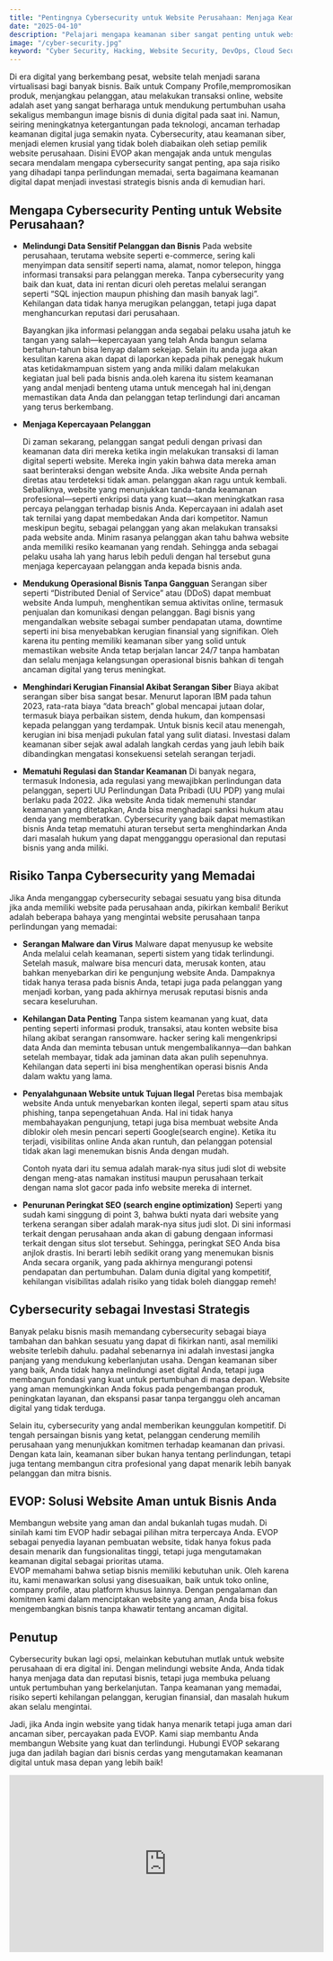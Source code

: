 ```yaml
---
title: "Pentingnya Cybersecurity untuk Website Perusahaan: Menjaga Keamanan Digital di Era Modern"
date: "2025-04-10"
description: "Pelajari mengapa keamanan siber sangat penting untuk website"
image: "/cyber-security.jpg"
keyword: "Cyber Security, Hacking, Website Security, DevOps, Cloud Security, Secure"
---
```


Di era digital yang berkembang pesat, website telah menjadi sarana virtualisasi bagi banyak bisnis. Baik untuk Company Profile,mempromosikan produk, menjangkau pelanggan, atau melakukan transaksi online, website adalah aset yang sangat berharaga untuk mendukung pertumbuhan usaha sekaligus membangun image bisnis di dunia digital pada saat ini. Namun, seiring meningkatnya ketergantungan pada teknologi, ancaman terhadap keamanan digital juga semakin nyata. Cybersecurity, atau keamanan siber, menjadi elemen krusial yang tidak boleh diabaikan oleh setiap pemilik website perusahaan. Disini EVOP akan mengajak anda untuk mengulas secara mendalam mengapa cybersecurity sangat penting, apa saja risiko yang dihadapi tanpa perlindungan memadai, serta bagaimana keamanan digital dapat menjadi investasi strategis bisnis anda di kemudian hari.

## Mengapa Cybersecurity Penting untuk Website Perusahaan?

- **Melindungi Data Sensitif Pelanggan dan Bisnis**
  Pada website perusahaan, terutama website seperti e-commerce, sering kali menyimpan data sensitif seperti nama, alamat, nomor telepon, hingga informasi transaksi para pelanggan mereka. Tanpa cybersecurity yang baik dan kuat, data ini rentan dicuri oleh peretas melalui serangan seperti “SQL injection maupun phishing dan masih banyak lagi”. Kehilangan data tidak hanya merugikan pelanggan, tetapi juga dapat menghancurkan reputasi dari perusahaan.

  Bayangkan jika informasi pelanggan anda segabai pelaku usaha jatuh ke tangan yang salah—kepercayaan yang telah Anda bangun selama bertahun-tahun bisa lenyap dalam sekejap. Selain itu anda juga akan kesulitan karena akan dapat di laporkan kepada pihak penegak hukum atas ketidakmampuan sistem yang anda miliki dalam melakukan kegiatan jual beli pada bisnis anda.oleh karena itu sistem keamanan yang andal menjadi benteng utama untuk mencegah hal ini,dengan memastikan data Anda dan pelanggan tetap terlindungi dari ancaman yang terus berkembang.

- **Menjaga Kepercayaan Pelanggan**

  Di zaman sekarang, pelanggan sangat peduli dengan privasi dan keamanan data diri mereka ketika ingin melakukan transaksi di laman digital seperti website. Mereka ingin yakin bahwa data mereka aman saat berinteraksi dengan website Anda. Jika website Anda pernah diretas atau terdeteksi tidak aman. pelanggan akan ragu untuk kembali. Sebaliknya, website yang menunjukkan tanda-tanda keamanan profesional—seperti enkripsi data yang kuat—akan meningkatkan rasa percaya pelanggan terhadap bisnis Anda. Kepercayaan ini adalah aset tak ternilai yang dapat membedakan Anda dari kompetitor. Namun meskipun begitu, sebagai pelanggan yang akan melakukan transaksi pada website anda. Minim rasanya pelanggan akan tahu bahwa website anda memiliki resiko keamanan yang rendah. Sehingga anda sebagai pelaku usaha lah yang harus lebih peduli dengan hal tersebut guna menjaga kepercayaan pelanggan anda kepada bisnis anda.

- **Mendukung Operasional Bisnis Tanpa Gangguan**
  Serangan siber seperti “Distributed Denial of Service” atau (DDoS) dapat membuat website Anda lumpuh, menghentikan semua aktivitas online, termasuk penjualan dan komunikasi dengan pelanggan. Bagi bisnis yang mengandalkan website sebagai sumber pendapatan utama, downtime seperti ini bisa menyebabkan kerugian finansial yang signifikan. Oleh karena itu penting memiliki keamanan siber yang solid untuk memastikan website Anda tetap berjalan lancar 24/7 tanpa hambatan dan selalu menjaga kelangsungan operasional bisnis bahkan di tengah ancaman digital yang terus meningkat.

- **Menghindari Kerugian Finansial Akibat Serangan Siber**
  Biaya akibat serangan siber bisa sangat besar. Menurut laporan IBM pada tahun 2023, rata-rata biaya “data breach” global mencapai jutaan dolar, termasuk biaya perbaikan sistem, denda hukum, dan kompensasi kepada pelanggan yang terdampak. Untuk bisnis kecil atau menengah, kerugian ini bisa menjadi pukulan fatal yang sulit diatasi. Investasi dalam keamanan siber sejak awal adalah langkah cerdas yang jauh lebih baik dibandingkan mengatasi konsekuensi setelah serangan terjadi.

- **Mematuhi Regulasi dan Standar Keamanan**
  Di banyak negara, termasuk Indonesia, ada regulasi yang mewajibkan perlindungan data pelanggan, seperti UU Perlindungan Data Pribadi (UU PDP) yang mulai berlaku pada 2022. Jika website Anda tidak memenuhi standar keamanan yang ditetapkan, Anda bisa menghadapi sanksi hukum atau denda yang memberatkan. Cybersecurity yang baik dapat memastikan bisnis Anda tetap mematuhi aturan tersebut serta menghindarkan Anda dari masalah hukum yang dapat mengganggu operasional dan reputasi bisnis yang anda miliki.

## Risiko Tanpa Cybersecurity yang Memadai

Jika Anda menganggap cybersecurity sebagai sesuatu yang bisa ditunda jika anda memiliki website pada perusahaan anda, pikirkan kembali!
Berikut adalah beberapa bahaya yang mengintai website perusahaan tanpa perlindungan yang memadai:

- **Serangan Malware dan Virus**
  Malware dapat menyusup ke website Anda melalui celah keamanan, seperti sistem yang tidak terlindungi. Setelah masuk, malware bisa mencuri data, merusak konten, atau bahkan menyebarkan diri ke pengunjung website Anda. Dampaknya tidak hanya terasa pada bisnis Anda, tetapi juga pada pelanggan yang menjadi korban, yang pada akhirnya merusak reputasi bisnis anda secara keseluruhan.

- **Kehilangan Data Penting**
  Tanpa sistem keamanan yang kuat, data penting seperti informasi produk, transaksi, atau konten website bisa hilang akibat serangan ransomware. hacker sering kali mengenkripsi data Anda dan meminta tebusan untuk mengembalikannya—dan bahkan setelah membayar, tidak ada jaminan data akan pulih sepenuhnya. Kehilangan data seperti ini bisa menghentikan operasi bisnis Anda dalam waktu yang lama.

- **Penyalahgunaan Website untuk Tujuan Ilegal**
  Peretas bisa membajak website Anda untuk menyebarkan konten ilegal, seperti spam atau situs phishing, tanpa sepengetahuan Anda. Hal ini tidak hanya membahayakan pengunjung, tetapi juga bisa membuat website Anda diblokir oleh mesin pencari seperti Google(search engine). Ketika itu terjadi, visibilitas online Anda akan runtuh, dan pelanggan potensial tidak akan lagi menemukan bisnis Anda dengan mudah.

  Contoh nyata dari itu semua adalah marak-nya situs judi slot di website dengan meng-atas namakan institusi maupun perusahaan terkait dengan nama slot gacor pada info website mereka di internet.

- **Penurunan Peringkat SEO (search engine optimization)**
  Seperti yang sudah kami singgung di point 3, bahwa bukti nyata dari website yang terkena serangan siber adalah marak-nya situs judi slot. Di sini informasi terkait dengan perusahaan anda akan di gabung dengaan informasi terkait dengan situs slot tersebut. Sehingga, peringkat SEO Anda bisa anjlok drastis. Ini berarti lebih sedikit orang yang menemukan bisnis Anda secara organik, yang pada akhirnya mengurangi potensi pendapatan dan pertumbuhan. Dalam dunia digital yang kompetitif, kehilangan visibilitas adalah risiko yang tidak boleh dianggap remeh!

## Cybersecurity sebagai Investasi Strategis

Banyak pelaku bisnis masih memandang cybersecurity sebagai biaya tambahan dan bahkan sesuatu yang dapat di fikirkan nanti, asal memiliki website terlebih dahulu. padahal sebenarnya ini adalah investasi jangka panjang yang mendukung keberlanjutan usaha. Dengan keamanan siber yang baik, Anda tidak hanya melindungi aset digital Anda, tetapi juga membangun fondasi yang kuat untuk pertumbuhan di masa depan. Website yang aman memungkinkan Anda fokus pada pengembangan produk, peningkatan layanan, dan ekspansi pasar tanpa terganggu oleh ancaman digital yang tidak terduga.

Selain itu, cybersecurity yang andal memberikan keunggulan kompetitif. Di tengah persaingan bisnis yang ketat, pelanggan cenderung memilih perusahaan yang menunjukkan komitmen terhadap keamanan dan privasi. Dengan kata lain, keamanan siber bukan hanya tentang perlindungan, tetapi juga tentang membangun citra profesional yang dapat menarik lebih banyak pelanggan dan mitra bisnis.

## EVOP: Solusi Website Aman untuk Bisnis Anda

Membangun website yang aman dan andal bukanlah tugas mudah. Di sinilah kami tim EVOP hadir sebagai pilihan mitra terpercaya Anda. EVOP sebagai penyedia layanan pembuatan website, tidak hanya fokus pada desain menarik dan fungsionalitas tinggi, tetapi juga mengutamakan keamanan digital sebagai prioritas utama.  
EVOP memahami bahwa setiap bisnis memiliki kebutuhan unik. Oleh karena itu, kami menawarkan solusi yang disesuaikan, baik untuk toko online, company profile, atau platform khusus lainnya. Dengan pengalaman dan komitmen kami dalam menciptakan website yang aman, Anda bisa fokus mengembangkan bisnis tanpa khawatir tentang ancaman digital.

## Penutup

Cybersecurity bukan lagi opsi, melainkan kebutuhan mutlak untuk website perusahaan di era digital ini. Dengan melindungi website Anda, Anda tidak hanya menjaga data dan reputasi bisnis, tetapi juga membuka peluang untuk pertumbuhan yang berkelanjutan. Tanpa keamanan yang memadai, risiko seperti kehilangan pelanggan, kerugian finansial, dan masalah hukum akan selalu mengintai.

Jadi, jika Anda ingin website yang tidak hanya menarik tetapi juga aman dari ancaman siber, percayakan pada EVOP. Kami siap membantu Anda membangun Website yang kuat dan terlindungi. Hubungi EVOP sekarang juga dan jadilah bagian dari bisnis cerdas yang mengutamakan keamanan digital untuk masa depan yang lebih baik!

<iframe width="560" height="315" src="https://www.youtube.com/embed/khX7-m_Yi-E?si=gl_jR6b49joEJkEl" title="YouTube video player" frameborder="0" allow="accelerometer; autoplay; clipboard-write; encrypted-media; gyroscope; picture-in-picture; web-share" referrerpolicy="strict-origin-when-cross-origin" allowfullscreen></iframe>
